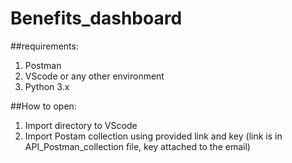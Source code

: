 # Benefits_dashboard

##requirements:
1. Postman
2. VScode or any other environment
3. Python 3.x

##How to open:
1. Import directory to VScode
2. Import Postam collection using provided link and key (link is in API_Postman_collection file, key attached to the email)

